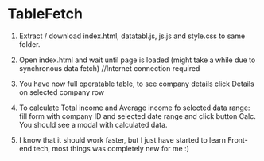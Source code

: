 # TableFetch

1. Extract / download index.html, datatabl.js, js.js and style.css to same folder.
2. Open index.html and wait until page is loaded (might take a while due to synchronous data fetch) //Internet connection required
3. You have now full operatable table, to see company details click Details on selected company row
4. To calculate Total income and Average income fo selected data range: fill form with company ID and selected date range and click button    Calc. You should see a modal with calculated data.

5. I know that it should work faster, but I just have started to learn Front-end tech, most things was completely new for me :)
